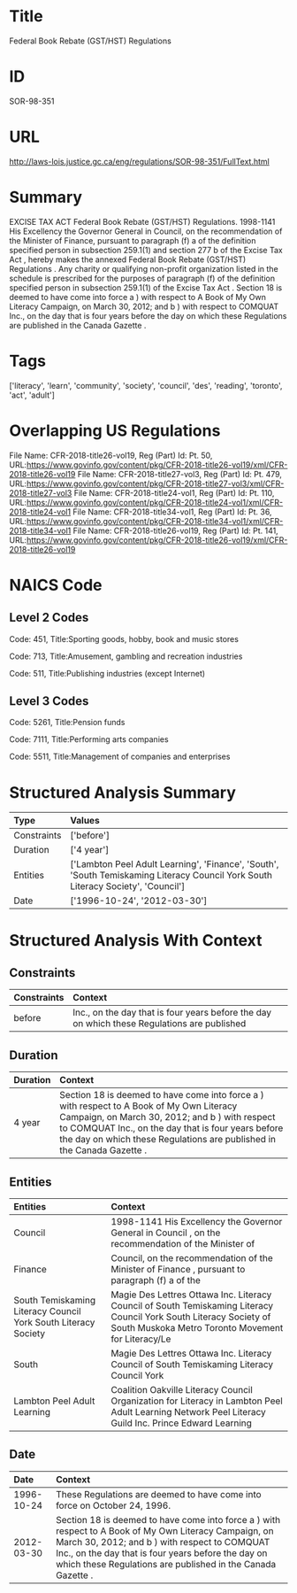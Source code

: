 # Title
Federal Book Rebate (GST/HST) Regulations


# ID
SOR-98-351

# URL
http://laws-lois.justice.gc.ca/eng/regulations/SOR-98-351/FullText.html


# Summary
EXCISE TAX ACT Federal Book Rebate (GST/HST) Regulations.
1998-1141 His Excellency the Governor General in Council, on the recommendation of the Minister of Finance, pursuant to paragraph (f) a  of the definition  specified person  in subsection 259.1(1) and section 277 b  of the  Excise Tax Act , hereby makes the annexed  Federal Book Rebate (GST/HST) Regulations .
Any charity or qualifying non-profit organization listed in the schedule is prescribed for the purposes of paragraph (f) of the definition  specified person  in subsection 259.1(1) of the  Excise Tax Act .
Section  18  is deemed to have come into force a ) with respect to A Book of My Own Literacy Campaign, on March 30, 2012; and b ) with respect to COMQUAT Inc., on the day that is four years before the day on which these Regulations are published in the  Canada Gazette .


# Tags
['literacy', 'learn', 'community', 'society', 'council', 'des', 'reading', 'toronto', 'act', 'adult']


# Overlapping US Regulations
File Name: CFR-2018-title26-vol19, Reg (Part) Id: Pt. 50, URL:https://www.govinfo.gov/content/pkg/CFR-2018-title26-vol19/xml/CFR-2018-title26-vol19
File Name: CFR-2018-title27-vol3, Reg (Part) Id: Pt. 479, URL:https://www.govinfo.gov/content/pkg/CFR-2018-title27-vol3/xml/CFR-2018-title27-vol3
File Name: CFR-2018-title24-vol1, Reg (Part) Id: Pt. 110, URL:https://www.govinfo.gov/content/pkg/CFR-2018-title24-vol1/xml/CFR-2018-title24-vol1
File Name: CFR-2018-title34-vol1, Reg (Part) Id: Pt. 36, URL:https://www.govinfo.gov/content/pkg/CFR-2018-title34-vol1/xml/CFR-2018-title34-vol1
File Name: CFR-2018-title26-vol19, Reg (Part) Id: Pt. 141, URL:https://www.govinfo.gov/content/pkg/CFR-2018-title26-vol19/xml/CFR-2018-title26-vol19



# NAICS Code
## Level 2 Codes
Code: 451, Title:Sporting goods, hobby, book and music stores

Code: 713, Title:Amusement, gambling and recreation industries

Code: 511, Title:Publishing industries (except Internet)




## Level 3 Codes
Code: 5261, Title:Pension funds

Code: 7111, Title:Performing arts companies

Code: 5511, Title:Management of companies and enterprises







# Structured Analysis Summary
| Type        | Values                                                                                                                           |
|:------------|:---------------------------------------------------------------------------------------------------------------------------------|
| Constraints | ['before']                                                                                                                       |
| Duration    | ['4 year']                                                                                                                       |
| Entities    | ['Lambton Peel Adult Learning', 'Finance', 'South', 'South Temiskaming Literacy Council York South Literacy Society', 'Council'] |
| Date        | ['1996-10-24', '2012-03-30']                                                                                                     |


# Structured Analysis With Context
 


## Constraints
| Constraints   | Context                                                                                     |
|:--------------|:--------------------------------------------------------------------------------------------|
| before        | Inc., on the day that is four years before the day on which these Regulations are published |


## Duration
| Duration   | Context                                                                                                                                                                                                                                                                        |
|:-----------|:-------------------------------------------------------------------------------------------------------------------------------------------------------------------------------------------------------------------------------------------------------------------------------|
| 4 year     | Section  18  is deemed to have come into force a ) with respect to A Book of My Own Literacy Campaign, on March 30, 2012; and b ) with respect to COMQUAT Inc., on the day that is four years before the day on which these Regulations are published in the  Canada Gazette . |


## Entities
| Entities                                                       | Context                                                                                                                                                                  |
|:---------------------------------------------------------------|:-------------------------------------------------------------------------------------------------------------------------------------------------------------------------|
| Council                                                        | 1998-1141 His Excellency the Governor General in  Council , on the recommendation of the Minister of                                                                     |
| Finance                                                        | Council, on the recommendation of the Minister of Finance , pursuant to paragraph (f) a of the                                                                           |
| South Temiskaming Literacy Council York South Literacy Society | Magie Des Lettres Ottawa Inc. Literacy Council of South Temiskaming Literacy Council York South Literacy Society of South Muskoka Metro Toronto Movement for Literacy/Le |
| South                                                          | Magie Des Lettres Ottawa Inc. Literacy Council of South  Temiskaming Literacy Council York                                                                               |
| Lambton Peel Adult Learning                                    | Coalition Oakville Literacy Council Organization for Literacy in Lambton Peel Adult Learning Network Peel Literacy Guild Inc. Prince Edward Learning                     |


## Date
| Date       | Context                                                                                                                                                                                                                                                                        |
|:-----------|:-------------------------------------------------------------------------------------------------------------------------------------------------------------------------------------------------------------------------------------------------------------------------------|
| 1996-10-24 | These Regulations are deemed to have come into force on October 24, 1996.                                                                                                                                                                                                      |
| 2012-03-30 | Section  18  is deemed to have come into force a ) with respect to A Book of My Own Literacy Campaign, on March 30, 2012; and b ) with respect to COMQUAT Inc., on the day that is four years before the day on which these Regulations are published in the  Canada Gazette . |


